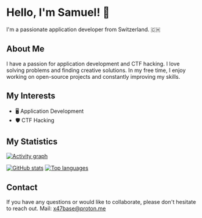 # Hello, I'm Samuel! 👋

I'm a passionate application developer from Switzerland. 🇨🇭

## About Me

I have a passion for application development and CTF hacking. I love solving problems and finding creative solutions. In my free time, I enjoy working on open-source projects and constantly improving my skills.

## My Interests

- 🖥️ Application Development
- 🛡️ CTF Hacking

## My Statistics

[![Activity graph](https://github-readme-activity-graph.vercel.app/graph?username=x47base&theme=github)](https://github.com/ashutosh00710/github-readme-activity-graph)

[![GitHub stats](https://github-readme-stats.vercel.app/api?username=x47base)](https://github.com/anuraghazra/github-readme-stats)
[![Top languages](https://github-readme-stats.vercel.app/api/top-langs/?username=x47base)](https://github.com/anuraghazra/github-readme-stats)

## Contact

If you have any questions or would like to collaborate, please don't hesitate to reach out.
Mail: x47base@proton.me


